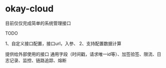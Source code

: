 # okay-cloud

目前仅仅完成简单的系统管理接口

TODO

1、自定义接口配置，接口url，入参、
2、支持配置数据计算

提供给外部使用的接口
通用字段（时间戳，请求唯一id等）、加签验签、限流、日志记录、监控、链路追踪、熔断